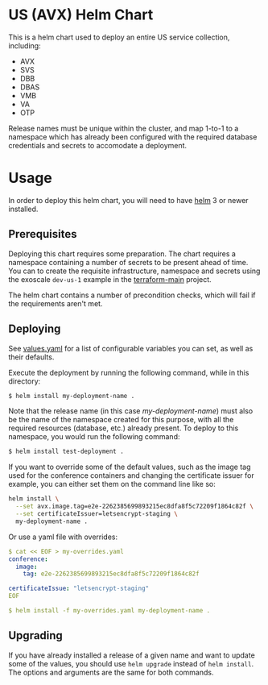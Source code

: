 # US (AVX) Helm Chart
This is a helm chart used to deploy an entire US service collection, including:
* AVX
* SVS
* DBB
* DBAS
* VMB
* VA
* OTP

Release names must be unique within the cluster, and map 1-to-1 to a namespace which has already been configured with the required database credentials and secrets to accomodate a deployment.

# Usage
In order to deploy this helm chart, you will need to have [helm](https://helm.sh) 3 or newer installed.

## Prerequisites
Deploying this chart requires some preparation. The chart requires a namespace containing a number of secrets to be present ahead of time. You can to create the requisite infrastructure, namespace and secrets using the exoscale `dev-us-1` example in the [terraform-main](https://github.com/aion-dk/terraform-main) project.

The helm chart contains a number of precondition checks, which will fail if the requirements aren't met.

## Deploying
See [values.yaml](/values.yaml) for a list of configurable variables you can set, as well as their defaults.

Execute the deployment by running the following command, while in this directory:
```bash
$ helm install my-deployment-name .
```
Note that the release name (in this case *my-deployment-name*) must also be the name of the namespace created for this purpose, with all the required resources (database, etc.) already present. To deploy to this namespace, you would run the following command:
```bash
$ helm install test-deployment .
```
If you want to override some of the default values, such as the image tag used for the conference containers and changing the certificate issuer for example, you can either set them on the command line like so:

```bash
helm install \
  --set avx.image.tag=e2e-2262385699893215ec8dfa8f5c72209f1864c82f \
  --set certificateIssuer=letsencrypt-staging \
  my-deployment-name .
```

Or use a yaml file with overrides:
```yaml
$ cat << EOF > my-overrides.yaml
conference:
  image:
    tag: e2e-2262385699893215ec8dfa8f5c72209f1864c82f

certificateIssue: "letsencrypt-staging"
EOF

$ helm install -f my-overrides.yaml my-deployment-name .
```

## Upgrading
If you have already installed a release of a given name and want to update some of the values, you should use `helm upgrade` instead of `helm install`. The options and arguments are the same for both commands.